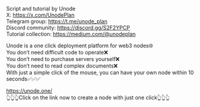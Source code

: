 Script and tutorial by Unode  
X: https://x.com/UnodePlan  
Telegram group: https://t.me/unode_plan  
Discord community: https://discord.gg/S2F2YPCP  
Tutorial collection: https://medium.com/@unodeplan  
  
  
Unode is a one click deployment platform for web3 nodes🌐  
You don’t need difficult code to operate❌  
You don’t need to purchase servers yourself❌  
You don’t need to read complex documents❌  
With just a simple click of the mouse, you can have your own node within 10 seconds✅✅✅  
  
https://unode.one/  
👆👆👆Click on the link now to create a node with just one click👆👆👆
